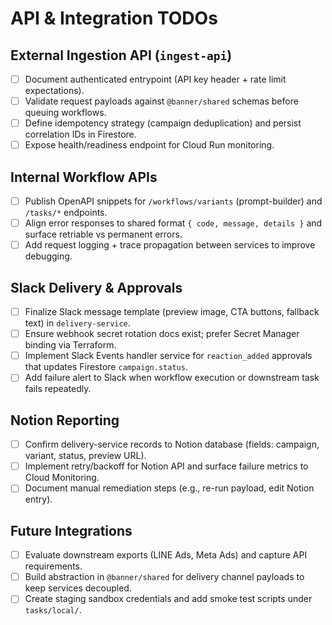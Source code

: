 # API & Integration TODOs

## External Ingestion API (`ingest-api`)
- [ ] Document authenticated entrypoint (API key header + rate limit expectations).
- [ ] Validate request payloads against `@banner/shared` schemas before queuing workflows.
- [ ] Define idempotency strategy (campaign deduplication) and persist correlation IDs in Firestore.
- [ ] Expose health/readiness endpoint for Cloud Run monitoring.

## Internal Workflow APIs
- [ ] Publish OpenAPI snippets for `/workflows/variants` (prompt-builder) and `/tasks/*` endpoints.
- [ ] Align error responses to shared format `{ code, message, details }` and surface retriable vs permanent errors.
- [ ] Add request logging + trace propagation between services to improve debugging.

## Slack Delivery & Approvals
- [ ] Finalize Slack message template (preview image, CTA buttons, fallback text) in `delivery-service`.
- [ ] Ensure webhook secret rotation docs exist; prefer Secret Manager binding via Terraform.
- [ ] Implement Slack Events handler service for `reaction_added` approvals that updates Firestore `campaign.status`.
- [ ] Add failure alert to Slack when workflow execution or downstream task fails repeatedly.

## Notion Reporting
- [ ] Confirm delivery-service records to Notion database (fields: campaign, variant, status, preview URL).
- [ ] Implement retry/backoff for Notion API and surface failure metrics to Cloud Monitoring.
- [ ] Document manual remediation steps (e.g., re-run payload, edit Notion entry).

## Future Integrations
- [ ] Evaluate downstream exports (LINE Ads, Meta Ads) and capture API requirements.
- [ ] Build abstraction in `@banner/shared` for delivery channel payloads to keep services decoupled.
- [ ] Create staging sandbox credentials and add smoke test scripts under `tasks/local/`.
